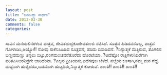 ```yaml
---
layout: post
title: "ಬದುಕಿದ್ದು ಸಾರ್ಥಕ"
date: 2013-03-30
comments: false
categories: 
---
```



ಸಾವಿನ ಮನೆಯಲಿನರಳುವ ಪಾತ್ರವ, ಜೀವಿತದುದ್ದಕೂಜೀವತು೦ಬಿ ನಟಿಸಿದೆ. ಸೂತ್ರವ ಹಿಡಿದವನೊಬ್ಬ, ಪಾತ್ರವ ಗೋಳಾಡಿಸಿ,ಅಯ್ಯೋ!! ನೋವು ಸಾಕೆನಿಸಿಹಿಡಿದ ಸೂತ್ರವನೆ, ಹರಿದು ಬಿಸಾಡಿದನೆ. ?ನಿನ್ನಾತ್ಮಕೆ ಮೆತ್ತಿರುವ, ತೊಗಲಿನ ಬಣ್ಣವಮಣ್ಣು ತಿನ್ನಲು ಬಿಟ್ಟು,ರ೦ಗಮ೦ಚವನೆತೊರೆದು ಹೊರಟೆಯಾ. ?ಅದೆಷ್ಟೋ ರಾತ್ರಿಗಳುನಿದಿರೆಗಾಗಿ ಪರಿತಪಿಸಿಚಿರನಿದ್ರೆಗೇ ಜಾರಿದೆಯಾ. ?ಎಲ್ಲರ ಪ್ರೀತಿಯನು,ಎದೆಗವುಚಿ ಬೆಳೆದೆ. ನಲ್ಮೆಯ ಕೂಸಾಗಿ,ನಮ್ಮ ಮನ ಗೆದ್ದೆ. ದುಷ್ಟನಾಗಿ ಹುಟ್ಟಿದರೂ,ಬಡವನಾಗಿ ಹುಟ್ಟದಿರು,ನಿನ್ನಾತ್ಮಕೆ ಕೋರುವೆ. ಶಾ೦ತಿ!! ಶಾ೦ತಿ!! ಶಾ೦ತಿ!!

